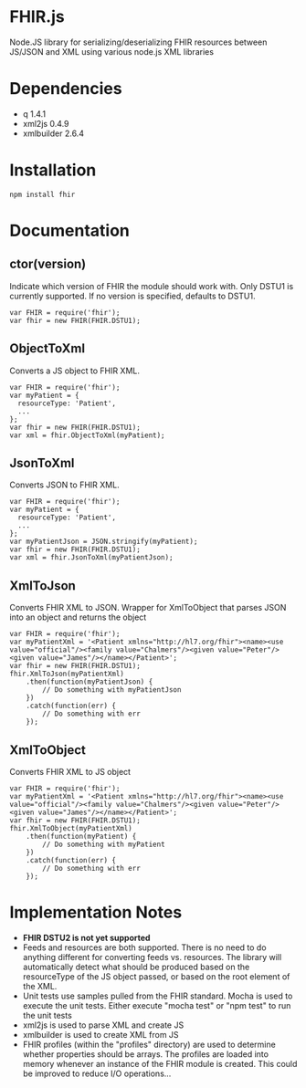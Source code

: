 # FHIR.js
Node.JS library for serializing/deserializing FHIR resources between JS/JSON and XML using various node.js XML libraries

# Dependencies
* q 1.4.1
* xml2js 0.4.9
* xmlbuilder 2.6.4

# Installation
```
npm install fhir
```

# Documentation
## ctor(version)
Indicate which version of FHIR the module should work with. Only DSTU1 is currently supported. If no version is specified, defaults to DSTU1.

```
var FHIR = require('fhir');
var fhir = new FHIR(FHIR.DSTU1);
```
## ObjectToXml
Converts a JS object to FHIR XML.

```
var FHIR = require('fhir');
var myPatient = {
  resourceType: 'Patient',
  ...
};
var fhir = new FHIR(FHIR.DSTU1);
var xml = fhir.ObjectToXml(myPatient);
```
## JsonToXml
Converts JSON to FHIR XML.

```
var FHIR = require('fhir');
var myPatient = {
  resourceType: 'Patient',
  ...
};
var myPatientJson = JSON.stringify(myPatient);
var fhir = new FHIR(FHIR.DSTU1);
var xml = fhir.JsonToXml(myPatientJson);
```
## XmlToJson
Converts FHIR XML to JSON. Wrapper for XmlToObject that parses JSON into an object and returns the object

```
var FHIR = require('fhir');
var myPatientXml = '<Patient xmlns="http://hl7.org/fhir"><name><use value="official"/><family value="Chalmers"/><given value="Peter"/><given value="James"/></name></Patient>';
var fhir = new FHIR(FHIR.DSTU1);
fhir.XmlToJson(myPatientXml)
    .then(function(myPatientJson) {
        // Do something with myPatientJson
    })
    .catch(function(err) {
        // Do something with err
    });
```
## XmlToObject
Converts FHIR XML to JS object

```
var FHIR = require('fhir');
var myPatientXml = '<Patient xmlns="http://hl7.org/fhir"><name><use value="official"/><family value="Chalmers"/><given value="Peter"/><given value="James"/></name></Patient>';
var fhir = new FHIR(FHIR.DSTU1);
fhir.XmlToObject(myPatientXml)
    .then(function(myPatient) {
        // Do something with myPatient
    })
    .catch(function(err) {
        // Do something with err
    });
```

# Implementation Notes
* **FHIR DSTU2 is not yet supported**
* Feeds and resources are both supported. There is no need to do anything different for converting feeds vs. resources. The library will automatically detect what should be produced based on the resourceType of the JS object passed, or based on the root element of the XML.
* Unit tests use samples pulled from the FHIR standard. Mocha is used to execute the unit tests. Either execute "mocha test" or "npm test" to run the unit tests
* xml2js is used to parse XML and create JS
* xmlbuilder is used to create XML from JS
* FHIR profiles (within the "profiles" directory) are used to determine whether properties should be arrays. The profiles are loaded into memory whenever an instance of the FHIR module is created. This could be improved to reduce I/O operations...
